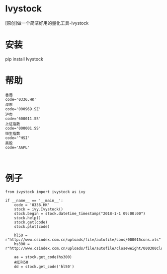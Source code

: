 # Ivystock
[原创]做一个简洁好用的量化工具-Ivystock

# 安装
pip install Ivystock

# 帮助
    香港
    code='0336.HK'
    深市
    code='000969.SZ'
    沪市
    code='600011.SS'
    上证指数
    code='000001.SS'
    恒生指数
    code='^HSI'
    美股
    code='AAPL'
    
# 例子    
    
    from ivystock import ivystock as ivy

    if __name__ == '__main__':
        code = '0336.HK'
        stock = ivy.Ivystock()
        stock.begin = stock.datetime_timestamp("2018-1-1 09:00:00")
        stock.help()
        stock.get(code)
        stock.plot(code)

        hl50 = r"http://www.csindex.com.cn/uploads/file/autofile/cons/000015cons.xls"
        hs300 = r"http://www.csindex.com.cn/uploads/file/autofile/closeweight/000300closeweight.xls"

        aa = stock.get_code(hs300)
        #红利50
        dd = stock.get_code('hl50')
